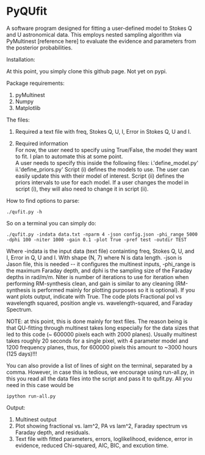 # PyQUfit
A software program designed for fitting a user-defined model to Stokes Q and U astronomical data. This employs nested sampling algorithm via PyMultinest [reference here] to evaluate the evidence and parameters from the posterior probabilities. 

Installation:

At this point, you simply clone this github page. Not yet on pypi.


Package requirements:

1. pyMultinest   
2. Numpy   
3. Matplotlib  


The files:

1. Required a text file with freq, Stokes Q, U, I, Error in Stokes Q, U and I.     

2. Required information  
   For now, the user need to specify using True/False, the model they want to fit. I plan to automate this at some point.   
   A user needs to specify this inside the following files:
   i.'define_model.py'        
   ii.'define_priors.py'
   Script (i) defines the models to use. The user can easily update this with their model of interest. 
   Script (ii) defines the priors intervals to use for each model. If a user changes the model in script (i), they will
   also need to change it in script (ii).


How to find options to parse:  
 
    ./qufit.py -h 


So on a terminal you can simply do:

    ./qufit.py -indata data.txt -nparm 4 -json config.json -phi_range 5000 -dphi 100 -niter 1000 -gain 0.1 -plot True -pref test -outdir TEST 
  
Where -indata is the input data (text file) containting freq, Stokes Q, U, and I, Error in Q, U and I. With shape (N, 7) where N is data length.
-json is Jason file, this is needed -- it configures the multinest inputs, -phi_range is the maximum Faraday depth, and dphi is the sampling size of the Faraday depths in rad/m/m. Niter is number of iterations to use for iteration when performing RM-synthesis clean, and gain is similar to any cleaning (RM-synthesis is  performed mainly for plotting purposes so it is optional). If you want plots output, indicate with True. The code plots Fractional pol vs wavelength squared, position angle vs. wavelength-squared, and Faraday Spectrum. 


NOTE: at this point, this is done mainly for text files. The reason being is that QU-fitting through multinest takes long especially for the data sizes that led to this code (~ 600000 pixels each with 2000  planes). Usually multinest takes roughly 20 seconds for a single pixel, with 4 parameter model and 1200 frequency planes, thus, for 600000 pixels this amount to ~3000 hours (125 days)!!! 



You can also provide a list of lines of sight on the terminal, separated by a comma. However, in case this is tedious, we encourage using run-all.py, in this you read all the data files into the script and pass it to qufit.py. All you need in this case would be 

    ipython run-all.py


Output:

1. Multinest output   
2. Plot showing fractional vs. lam^2, PA vs lam^2, Faraday spectrum vs Faraday depth, and residuals.    
3. Text file with fitted parameters, errors, loglikelihood, evidence, error in evidence, reduced Chi-squared, AIC, BIC, and excution time.    
